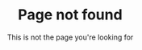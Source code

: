 ---
layout: default
permalink: /404.html
title: Page not found
subtitle: This is not the page you're looking for
layout: page
---